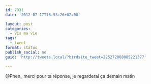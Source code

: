 ```yaml
---
id: 7931
date: '2012-07-17T16:53:26+02:00'

layout: post
categories:
  - Vis ma vie
tags:
  - tweet
format: status
publish_social: no
guid: 'http://tweets.local/?birdsite_tweet=225272008085221377'

---
```


@Phen\_ merci pour ta réponse, je regarderai ça demain matin